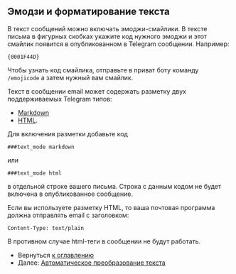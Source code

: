 ## Эмодзи и форматирование текста

В текст сообщений можно включать эмоджи-смайлики.
В тексте письма в фигурных скобках укажите код нужного эмоджи и этот смайлик появится в опубликованном в Telegram сообщении.
Например:

```
{0001F44D}
```

Чтобы узнать код смайлика, отправьте в приват боту команду `/emojicode` а затем нужный вам смайлик.

Текст в сообщении email может содержать разметку двух поддерживаемых Telegram типов:

- [Markdown](https://core.telegram.org/bots/api#markdown-style)
- [HTML](https://core.telegram.org/bots/api#html-style).

Для включения разметки добавьте код

```
###text_mode markdown
```

или

```
###text_mode html
```

в отдельной строке вашего письма. Строка с данным кодом не будет включена в опубликованное сообщение.

Если вы используете разметку HTML, то ваша почтовая программа должна отправлять email с заголовком:

```
Content-Type: text/plain
```

В противном случае html-теги в сообщении не будут работать.

- Вернуться [к оглавлению](guide.md)
- Далее: [Автоматическое преобразование текста](text_conversion.md)
